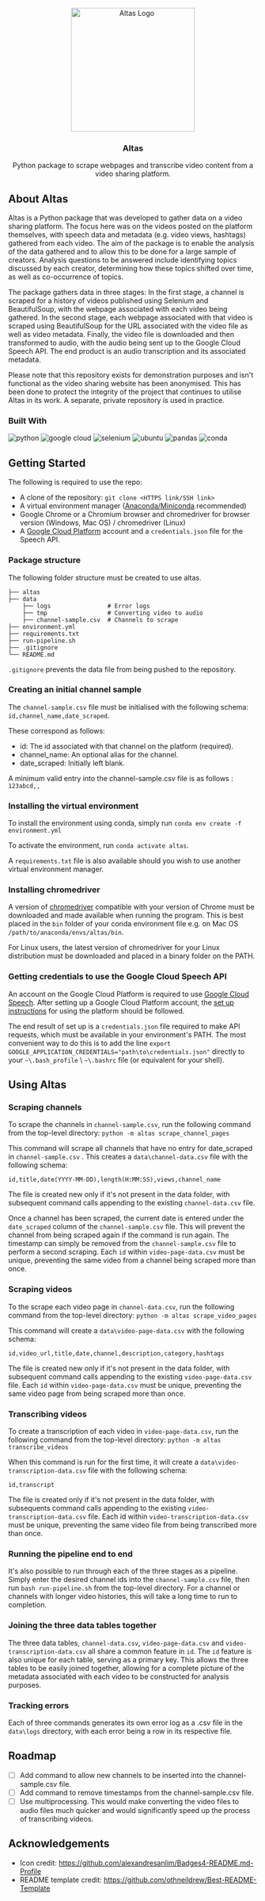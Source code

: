 <!-- PROJECT LOGO -->
<br />
<div align="center">
  <a href="https://github.com/jackmulligan-ire/altas">
    <img src="readme-images/altas-logo.png" alt="Altas Logo" height=250 width=250>
  </a>

<h3 align="center">Altas</h3>

  <p align="center">
    Python package to scrape webpages and transcribe video content from a video sharing platform.
  </p>
</div>

## **About Altas**

Altas is a Python package that was developed to gather data on a video sharing platform. The focus here was on the videos posted on the platform themselves, with speech data and metadata (e.g. video views, hashtags) gathered from each video. The aim of the package is to enable the analysis of the data gathered and to allow this to be done for a large sample of creators. Analysis questions to be answered include identifying topics discussed by each creator, determining how these topics shifted over time, as well as co-occurrence of topics.

The package gathers data in three stages: In the first stage, a channel is scraped for a history of videos published using Selenium and BeautifulSoup, with the webpage associated with each video being gathered. In the second stage, each webpage associated with that video is scraped using BeautifulSoup for the URL associated with the video file as well as video metadata. Finally, the video file is downloaded and then transformed to audio, with the audio being sent up to the Google Cloud Speech API. The end product is an audio transcription and its associated metadata.

Please note that this repository exists for demonstration purposes and isn't functional as the video sharing website has been anonymised. This has been done to protect the integrity of the project that continues to utilise Altas in its work. A separate, private repository is used in practice.

### Built With

![python](https://img.shields.io/badge/Python-FFD43B?style=for-the-badge&logo=python&logoColor=blue)
![google cloud](https://img.shields.io/badge/Google_Cloud-4285F4?style=for-the-badge&logo=google-cloud&logoColor=white)
![selenium](https://img.shields.io/badge/Selenium-43B02A?style=for-the-badge&logo=Selenium&logoColor=white)
![ubuntu](https://img.shields.io/badge/Ubuntu-E95420?style=for-the-badge&logo=ubuntu&logoColor=white)
![pandas](https://img.shields.io/badge/Pandas-2C2D72?style=for-the-badge&logo=pandas&logoColor=white)
![conda](https://img.shields.io/badge/conda-342B029.svg?&style=for-the-badge&logo=anaconda&logoColor=white)

## Getting Started

The following is required to use the repo:

- A clone of the repository: `git clone <HTTPS link/SSH link>`
- A virtual environment manager ([Anaconda/Miniconda](https://www.anaconda.com/) recommended)
- Google Chrome or a Chromium browser and chromedriver for browser version (Windows, Mac OS) / chromedriver (Linux)
- A [Google Cloud Platform](https://www.cloud.google.com) account and a `credentials.json` file for the Speech API.

### Package structure

The following folder structure must be created to use altas.

```
├── altas
├── data
    ├── logs                # Error logs
    ├── tmp                 # Converting video to audio
    ├── channel-sample.csv  # Channels to scrape
├── environment.yml
├── requirements.txt
├── run-pipeline.sh
├── .gitignore
└── README.md
```

`.gitignore` prevents the data file from being pushed to the repository.

### Creating an initial channel sample

The `channel-sample.csv` file must be initialised with the following schema: `id,channel_name,date_scraped`.

These correspond as follows:

- id: The id associated with that channel on the platform (required).
- channel_name: An optional alias for the channel.
- date_scraped: Initially left blank.

A minimum valid entry into the channel-sample.csv file is as follows : `123abcd,,`

### Installing the virtual environment

To install the environment using conda, simply run `conda env create -f environment.yml`

To activate the environment, run `conda activate altas`.

A `requirements.txt` file is also available should you wish to use another virtual environment manager.

### Installing chromedriver

A version of [chromedriver](https://chromedriver.chromium.org/downloads) compatible with your version of Chrome must be downloaded and made available when running the program. This is best placed in the `bin` folder of your conda environment file e.g. on Mac OS `/path/to/anaconda/envs/altas/bin`.

For Linux users, the latest version of chromedriver for your Linux distribution must be downloaded and placed in a binary folder on the PATH.

### Getting credentials to use the Google Cloud Speech API

An account on the Google Cloud Platform is required to use [Google Cloud Speech](https://cloud.google.com/speech-to-text/). After setting up a Google Cloud Platform account, the [set up instructions](https://cloud.google.com/speech-to-text/docs/before-you-begin) for using the platform should be followed.

The end result of set up is a `credentials.json` file required to make API requests, which must be available in your environment's PATH. The most convenient way to do this is to add the line `export GOOGLE_APPLICATION_CREDENTIALS="path\to\credentials.json"` directly to your `~\.bash_profile` \ `~\.bashrc` file (or equivalent for your shell).

## Using Altas

### Scraping channels

To scrape the channels in `channel-sample.csv`, run the following command from the top-level directory: `python -m altas scrape_channel_pages`

This command will scrape all channels that have no entry for date_scraped in `channel-sample.csv` . This creates a `data\channel-data.csv` file with the following schema:

`id,title,date(YYYY-MM-DD),length(H:MM:SS),views,channel_name`

The file is created new only if it's not present in the data folder, with subsequent command calls appending to the existing `channel-data.csv` file.

Once a channel has been scraped, the current date is entered under the `date_scraped` column of the `channel-sample.csv` file. This will prevent the channel from being scraped again if the command is run again. The timestamp can simply be removed from the `channel-sample.csv` file to perform a second scraping. Each `id` within `video-page-data.csv` must be unique, preventing the same video from a channel being scraped more than once.

### Scraping videos

To the scrape each video page in `channel-data.csv`, run the following command from the top-level directory: `python -m altas scrape_video_pages`

This command will create a `data\video-page-data.csv` with the following schema:

`id,video_url,title,date,channel,description,category,hashtags`

The file is created new only if it's not present in the data folder, with subsequent command calls appending to the existing `video-page-data.csv` file. Each `id` within `video-page-data.csv` must be unique, preventing the same video page from being scraped more than once.

### Transcribing videos

To create a transcription of each video in `video-page-data.csv`, run the following command from the top-level directory: `python -m altas transcribe_videos`

When this command is run for the first time, it will create a `data\video-transcription-data.csv` file with the following schema:

`id,transcript`

The file is created only if it's not present in the data folder, with subsequents command calls appending to the existing `video-transcription-data.csv` file. Each id within `video-transcription-data.csv` must be unique, preventing the same video file from being transcribed more than once.

### Running the pipeline end to end

It's also possible to run through each of the three stages as a pipeline. Simply enter the desired channel ids into the `channel-sample.csv` file, then run `bash run-pipeline.sh` from the top-level directory. For a channel or channels with longer video histories, this will take a long time to run to completion.

### Joining the three data tables together

The three data tables, `channel-data.csv`, `video-page-data.csv` and `video-transcription-data.csv` all share a common feature in `id`. The `id` feature is also unique for each table, serving as a primary key. This allows the three tables to be easily joined together, allowing for a complete picture of the metadata associated with each video to be constructed for analysis purposes.

### Tracking errors

Each of three commands generates its own error log as a .csv file in the `data\logs` directory, with each error being a row in its respective file.

## Roadmap

- [ ] Add command to allow new channels to be inserted into the channel-sample.csv file.
- [ ] Add command to remove timestamps from the channel-sample.csv file.
- [ ] Use multiprocessing. This would make converting the video files to audio files much quicker and would significantly speed up the process of transcribing videos.

## Acknowledgements

- Icon credit: https://github.com/alexandresanlim/Badges4-README.md-Profile
- README template credit: https://github.com/othneildrew/Best-README-Template
